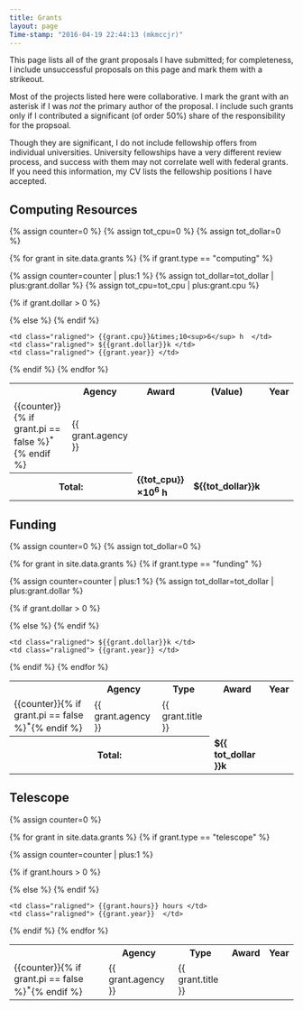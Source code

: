 ```yaml
---
title: Grants
layout: page
Time-stamp: "2016-04-19 22:44:13 (mkmccjr)"
---
```


<p>This page lists all of the grant proposals I have submitted; for
completeness, I include unsuccessful proposals on this page and mark
them with a strikeout.</p>

<p>Most of the projects listed here were collaborative.  I mark the
grant with an asterisk if I was <i>not</i> the primary author of the
proposal.  I include such grants only if I contributed a significant
(of order 50&#37;) share of the responsibility for the propsoal.</p>

<p>Though they are significant, I do not include fellowship offers
from individual universities.  University fellowships have a very
different review process, and success with them may not correlate well
with federal grants.  If you need this information, my CV lists the
fellowship positions I have accepted.</p>



Computing Resources
-------------------

<table>
  <!-- Table Header -->
  <tr>
    <th> </th>
    <th class="caligned"> Agency  </th>
    <th class="caligned"> Award   </th>
    <th class="caligned"> (Value) </th>
    <th class="caligned"> Year    </th>
  </tr>

  {% assign counter=0 %}
  {% assign tot_cpu=0 %}
  {% assign tot_dollar=0 %}

  <!-- Loop Over Table Rows -->
  {% for grant in site.data.grants %}
  {% if grant.type == "computing" %}

  {% assign counter=counter | plus:1 %}
  {% assign tot_dollar=tot_dollar | plus:grant.dollar %}
  {% assign tot_cpu=tot_cpu | plus:grant.cpu %}

  <!-- Start Table Row -->
  {% if grant.dollar > 0 %}
    <tr>
  {% else %}
    <tr class="strikeout">
  {% endif %}
    <td class="laligned" > {{counter}}{% if grant.pi == false %}<sup>*</sup>{% endif %} </td>
    <td class="laligned" > {{ grant.agency }} </td>

    <td class="raligned"> {{grant.cpu}}&times;10<sup>6</sup> h  </td>
    <td class="raligned"> ${{grant.dollar}}k </td>
    <td class="raligned"> {{grant.year}} </td>
  </tr>
  {% endif %}
  {% endfor %}


  <!-- Print a Total -->
  <tr>
    <th colspan="2" class="raligned"> Total: </th>
    <td> <b> {{tot_cpu}}&times;10<sup>6</sup> h </b> </td>
    <td> <b> ${{tot_dollar}}k </b> </td>
    <td></td>
  </tr>
</table>



Funding
-------

<table>
  <!-- Table Header -->
  <tr>
    <th> </th>
    <th class="caligned"> Agency </th>
    <th class="caligned"> Type   </th>
    <th class="caligned"> Award  </th>
    <th class="caligned"> Year    </th>
  </tr>

  {% assign counter=0 %}
  {% assign tot_dollar=0 %}

  <!-- Loop Over Table Rows -->
  {% for grant in site.data.grants %}
  {% if grant.type == "funding" %}

  {% assign counter=counter | plus:1 %}
  {% assign tot_dollar=tot_dollar | plus:grant.dollar %}

  <!-- Start Table Row -->
  {% if grant.dollar > 0 %}
    <tr>
  {% else %}
    <tr class="strikeout">
  {% endif %}
    <td class="laligned" > {{counter}}{% if grant.pi == false %}<sup>*</sup>{% endif %} </td>
    <td class="laligned" > {{ grant.agency }} </td>
    <td class="laligned" > {{ grant.title }} </td>

    <td class="raligned"> ${{grant.dollar}}k </td>
    <td class="raligned"> {{grant.year}} </td>
  </tr>
  {% endif %}
  {% endfor %}


  <!-- Print a Total -->
  <tr>
    <th colspan="3" class="raligned"> Total: </th>
    <td> <b> ${{ tot_dollar }}k </b> </td>
    <td></td>
  </tr>
</table>



Telescope
---------

<table>
  <!-- Table Header -->
  <tr>
    <th> </th>
    <th class="caligned"> Agency </th>
    <th class="caligned"> Type   </th>
    <th class="caligned"> Award  </th>
    <th class="caligned"> Year   </th>
  </tr>

  {% assign counter=0 %}

  <!-- Loop Over Table Rows -->
  {% for grant in site.data.grants %}
  {% if grant.type == "telescope" %}

  {% assign counter=counter | plus:1 %}

  <!-- Start Table Row -->
  {% if grant.hours > 0 %}
    <tr>
  {% else %}
    <tr class="strikeout">
  {% endif %}
    <td class="laligned" > {{counter}}{% if grant.pi == false %}<sup>*</sup>{% endif %} </td>
    <td class="laligned" > {{ grant.agency }} </td>
    <td class="laligned" > {{ grant.title }} </td>

    <td class="raligned"> {{grant.hours}} hours </td>
    <td class="raligned"> {{grant.year}}  </td>
  </tr>
  {% endif %}
  {% endfor %}
</table>
